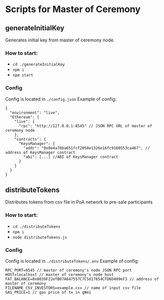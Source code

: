 # Scripts for Master of Ceremony

## generateInitialKey

Generates initial key from master of ceremony node.

### How to start:

- `cd ./generateInitialKey`
- `npm i`
- `npm start`

### Config

Config is located in `./config.json`
Example of config:
```
{
  "environment": "live",
  "Ethereum": {
    "live": {
      "rpc": "http://127.0.0.1:8545" // JSON RPC URL of master of ceremony node
    },
    "contracts": {
      "KeysManager": {
        "addr": "0x0e4a78ba651fcf2058e1326e16fc9160553ca467", // address of KeysManager contract
        "abi": [...] //ABI of KeysManager contract
      }
    }
  }
}

```

## distributeTokens

Distributes tokens from csv file in PoA network to pre-sale participants

### How to start:

- `cd ./distributeTokens`
- `npm i`
- `node distributeTokens.js`

### Config

Config is located in `./distributeTokens/.env`
Example of config:
```
RPC_PORT=8545 // master of ceremony's node JSON RPC port 
HOST=localhost // master of ceremony's node host 
FAT_BALANCE=0x0039F22efB07A647557C7C5d17854CFD6D489eF3 // address of master of ceremony
FILENAME_CSV_INVESTORS=example.csv // name of input csv file
GAS_PRICE=1 // gas price of tx in gWei
```
